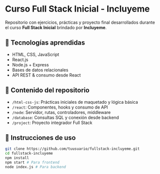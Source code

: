 # Curso Full Stack Inicial - Incluyeme

Repositorio con ejercicios, prácticas y proyecto final desarrollados durante el curso **Full Stack Inicial** brindado por **Incluyeme**.

## 🧰 Tecnologías aprendidas

- HTML, CSS, JavaScript
- React.js
- Node.js + Express
- Bases de datos relacionales
- API REST & consumo desde React

## 📁 Contenido del repositorio

- `/html-css-js`: Prácticas iniciales de maquetado y lógica básica
- `/react`: Componentes, hooks y consumo de API
- `/node`: Servidor, rutas, controladores, middleware
- `/database`: Consultas SQL y conexión desde backend
- `/project`: Proyecto integrador Full Stack

## 🚀 Instrucciones de uso

```bash
git clone https://github.com/tuusuario/fullstack-incluyeme.git
cd fullstack-incluyeme
npm install
npm start # Para frontend
node index.js # Para backend
